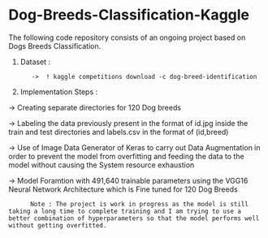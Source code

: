 # Dog-Breeds-Classification-Kaggle

The following code repository consists of an ongoing project based on Dogs Breeds Classification.

1. Dataset : 

          ->  ! kaggle competitions download -c dog-breed-identification

2. Implementation Steps : 

-> Creating separate directories for 120 Dog breeds

-> Labeling the data previously present in the format of id.jpg inside the train and test directories and labels.csv in the format of (id,breed)

-> Use of Image Data Generator of Keras to carry out Data Augmentation in order to prevent the model from overfitting and feeding the data to the model without causing the System resource exhaustion

-> Model Foramtion with 491,640 trainable parameters using the VGG16 Neural Network Architecture which is Fine tuned for 120 Dog Breeds

          Note : The project is work in progress as the model is still taking a long time to complete training and I am trying to use a better combination of hyperparameters so that the model performs well without getting overfitted.
